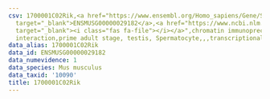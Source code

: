 ```yaml
---
csv: 1700001C02Rik,<a href="https://www.ensembl.org/Homo_sapiens/Gene/Summary?db=core;g=ENSMUSG00000029182"
  target="_blank">ENSMUSG00000029182</a>,<a href="https://www.ncbi.nlm.nih.gov/pubmed/25450459"
  target="_blank"><i class="fas fa-file"></i></a>",chromatin immunoprecipitation assay,direct
  interaction,prime adult stage, testis, Spermatocyte,,,transcriptional regulation,
data_alias: 1700001C02Rik
data_id: ENSMUSG00000029182
data_numevidence: 1
data_species: Mus musculus
data_taxid: '10090'
title: 1700001C02Rik
---
```

